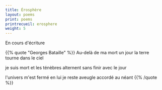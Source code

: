 ```yaml
---
title: Érosphère
layout: poems
print: poems
printrecueil: erosphere
weight: 5
---
```


En cours d'écriture

{{% quote "Georges Bataille" %}}
  Au-delà de ma mort
  un jour
  la terre tourne dans le ciel

  je suis mort
  et les ténèbres
  alternent sans finir avec le jour

  l'univers m'est fermé
  en lui je reste aveugle
  accordé au néant
{{% /quote %}}
